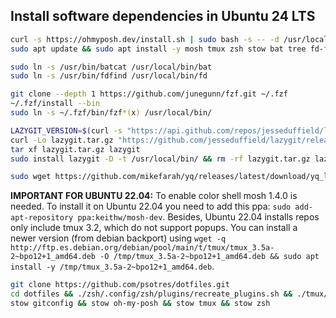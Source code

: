 ## Install software dependencies in Ubuntu 24 LTS

```bash
curl -s https://ohmyposh.dev/install.sh | sudo bash -s -- -d /usr/local/bin
sudo apt update && sudo apt install -y mosh tmux zsh stow bat tree fd-find

sudo ln -s /usr/bin/batcat /usr/local/bin/bat
sudo ln -s /usr/bin/fdfind /usr/local/bin/fd

git clone --depth 1 https://github.com/junegunn/fzf.git ~/.fzf
~/.fzf/install --bin
sudo ln -s ~/.fzf/bin/fzf*(x) /usr/local/bin/

LAZYGIT_VERSION=$(curl -s "https://api.github.com/repos/jesseduffield/lazygit/releases/latest" | \grep -Po '"tag_name": *"v\K[^"]*')
curl -Lo lazygit.tar.gz "https://github.com/jesseduffield/lazygit/releases/download/v${LAZYGIT_VERSION}/lazygit_${LAZYGIT_VERSION}_Linux_x86_64.tar.gz"
tar xf lazygit.tar.gz lazygit
sudo install lazygit -D -t /usr/local/bin/ && rm -rf lazygit.tar.gz lazygit

sudo wget https://github.com/mikefarah/yq/releases/latest/download/yq_linux_amd64 -O /usr/local/bin/yq && sudo chmod +x /usr/local/bin/yq
```

**IMPORTANT FOR UBUNTU 22.04:** To enable color shell mosh 1.4.0 is needed. To install it on Ubuntu 22.04 you need to add this ppa: `sudo add-apt-repository ppa:keithw/mosh-dev`. Besides, Ubuntu 22.04 installs repos only include tmux 3.2, which do not support popups. You can install a newer version (from debian backport) using `wget -q http://ftp.es.debian.org/debian/pool/main/t/tmux/tmux_3.5a-2~bpo12+1_amd64.deb -O /tmp/tmux_3.5a-2~bpo12+1_amd64.deb && sudo apt install -y /tmp/tmux_3.5a-2~bpo12+1_amd64.deb`.



```bash
git clone https://github.com/psotres/dotfiles.git
cd dotfiles && ./zsh/.config/zsh/plugins/recreate_plugins.sh && ./tmux/.config/tmux/plugins/recreate_plugins.sh
stow gitconfig && stow oh-my-posh && stow tmux && stow zsh
```
